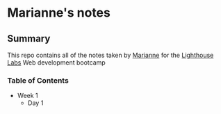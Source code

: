 # Marianne's notes

## Summary

This repo contains all of the notes taken by [Marianne](https://github.com/mclmnop/) for the [Lighthouse Labs](https://www.lighthouselabs.ca/en/web-development-bootcamp) Web development bootcamp

### Table of Contents

* Week 1
  * Day 1
